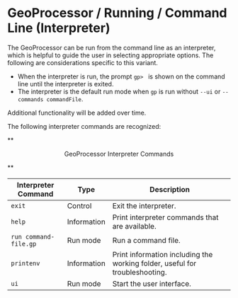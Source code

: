 # GeoProcessor / Running / Command Line (Interpreter) #

The GeoProcessor can be run from the command line as an interpreter,
which is helpful to guide the user in selecting appropriate options.
The following are considerations specific to this variant.

* When the interpreter is run, the prompt `gp> ` is shown on the command line until the interpreter is exited.
* The interpreter is the default run mode when `gp` is run without `--ui` or `--commands commandFile`.

Additional functionality will be added over time.

The following interpreter commands are recognized:

**<p style="text-align: center;">
GeoProcessor Interpreter Commands
</p>**

| **Interpreter Command** | **Type**    | **Description** |
| ----------------------- | ----------- | --------------- |
| `exit`                  | Control     | Exit the interpreter. |
| `help`                  | Information | Print interpreter commands that are available. |
| `run command-file.gp`   | Run mode    | Run a command file. |
| `printenv`              | Information | Print information including the working folder, useful for troubleshooting. |
| `ui`                    | Run mode    | Start the user interface. |
